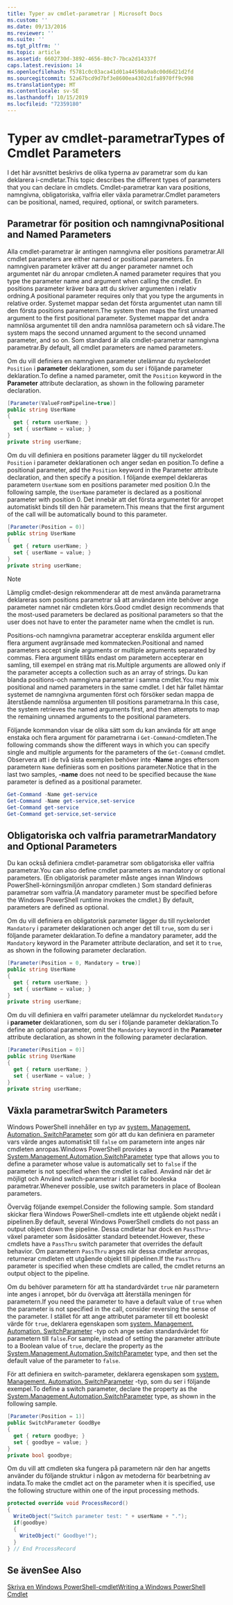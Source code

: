 ```yaml
---
title: Typer av cmdlet-parametrar | Microsoft Docs
ms.custom: ''
ms.date: 09/13/2016
ms.reviewer: ''
ms.suite: ''
ms.tgt_pltfrm: ''
ms.topic: article
ms.assetid: 6602730d-3892-4656-80c7-7bca2d14337f
caps.latest.revision: 14
ms.openlocfilehash: f5781c0c03aca41d01a44598a9a8c00d6d21d2fd
ms.sourcegitcommit: 52a67bcd9d7bf3e8600ea4302d1fa8970ff9c998
ms.translationtype: MT
ms.contentlocale: sv-SE
ms.lasthandoff: 10/15/2019
ms.locfileid: "72359180"
---
```

# <a name="types-of-cmdlet-parameters"></a><span data-ttu-id="18de5-102">Typer av cmdlet-parametrar</span><span class="sxs-lookup"><span data-stu-id="18de5-102">Types of Cmdlet Parameters</span></span>

<span data-ttu-id="18de5-103">I det här avsnittet beskrivs de olika typerna av parametrar som du kan deklarera i-cmdletar.</span><span class="sxs-lookup"><span data-stu-id="18de5-103">This topic describes the different types of parameters that you can declare in cmdlets.</span></span> <span data-ttu-id="18de5-104">Cmdlet-parametrar kan vara positions, namngivna, obligatoriska, valfria eller växla parametrar.</span><span class="sxs-lookup"><span data-stu-id="18de5-104">Cmdlet parameters can be positional, named, required, optional, or switch parameters.</span></span>

## <a name="positional-and-named-parameters"></a><span data-ttu-id="18de5-105">Parametrar för position och namngivna</span><span class="sxs-lookup"><span data-stu-id="18de5-105">Positional and Named Parameters</span></span>

<span data-ttu-id="18de5-106">Alla cmdlet-parametrar är antingen namngivna eller positions parametrar.</span><span class="sxs-lookup"><span data-stu-id="18de5-106">All cmdlet parameters are either named or positional parameters.</span></span> <span data-ttu-id="18de5-107">En namngiven parameter kräver att du anger parameter namnet och argumentet när du anropar cmdleten.</span><span class="sxs-lookup"><span data-stu-id="18de5-107">A named parameter requires that you type the parameter name and argument when calling the cmdlet.</span></span> <span data-ttu-id="18de5-108">En positions parameter kräver bara att du skriver argumenten i relativ ordning.</span><span class="sxs-lookup"><span data-stu-id="18de5-108">A positional parameter requires only that you type the arguments in relative order.</span></span> <span data-ttu-id="18de5-109">Systemet mappar sedan det första argumentet utan namn till den första positions parametern.</span><span class="sxs-lookup"><span data-stu-id="18de5-109">The system then maps the first unnamed argument to the first positional parameter.</span></span> <span data-ttu-id="18de5-110">Systemet mappar det andra namnlösa argumentet till den andra namnlösa parametern och så vidare.</span><span class="sxs-lookup"><span data-stu-id="18de5-110">The system maps the second unnamed argument to the second unnamed parameter, and so on.</span></span> <span data-ttu-id="18de5-111">Som standard är alla cmdlet-parametrar namngivna parametrar.</span><span class="sxs-lookup"><span data-stu-id="18de5-111">By default, all cmdlet parameters are named parameters.</span></span>

<span data-ttu-id="18de5-112">Om du vill definiera en namngiven parameter utelämnar du nyckelordet `Position` i **parameter** deklarationen, som du ser i följande parameter deklaration.</span><span class="sxs-lookup"><span data-stu-id="18de5-112">To define a named parameter, omit the `Position` keyword in the **Parameter** attribute declaration, as shown in the following parameter declaration.</span></span>

```csharp
[Parameter(ValueFromPipeline=true)]
public string UserName
{
  get { return userName; }
  set { userName = value; }
}
private string userName;
```

<span data-ttu-id="18de5-113">Om du vill definiera en positions parameter lägger du till nyckelordet `Position` i parameter deklarationen och anger sedan en position.</span><span class="sxs-lookup"><span data-stu-id="18de5-113">To define a positional parameter, add the `Position` keyword in the Parameter attribute declaration, and then specify a position.</span></span> <span data-ttu-id="18de5-114">I följande exempel deklareras parametern `UserName` som en positions parameter med position 0.</span><span class="sxs-lookup"><span data-stu-id="18de5-114">In the following sample, the `UserName` parameter is declared as a positional parameter with position 0.</span></span> <span data-ttu-id="18de5-115">Det innebär att det första argumentet för anropet automatiskt binds till den här parametern.</span><span class="sxs-lookup"><span data-stu-id="18de5-115">This means that the first argument of the call will be automatically bound to this parameter.</span></span>

```csharp
[Parameter(Position = 0)]
public string UserName
{
  get { return userName; }
  set { userName = value; }
}
private string userName;
```

> [!NOTE]
> <span data-ttu-id="18de5-116">Lämplig cmdlet-design rekommenderar att de mest använda parametrarna deklareras som positions parametrar så att användaren inte behöver ange parameter namnet när cmdleten körs.</span><span class="sxs-lookup"><span data-stu-id="18de5-116">Good cmdlet design recommends that the most-used parameters be declared as positional parameters so that the user does not have to enter the parameter name when the cmdlet is run.</span></span>

<span data-ttu-id="18de5-117">Positions-och namngivna parametrar accepterar enskilda argument eller flera argument avgränsade med kommatecken.</span><span class="sxs-lookup"><span data-stu-id="18de5-117">Positional and named parameters accept single arguments or multiple arguments separated by commas.</span></span> <span data-ttu-id="18de5-118">Flera argument tillåts endast om parametern accepterar en samling, till exempel en sträng mat ris.</span><span class="sxs-lookup"><span data-stu-id="18de5-118">Multiple arguments are allowed only if the parameter accepts a collection such as an array of strings.</span></span> <span data-ttu-id="18de5-119">Du kan blanda positions-och namngivna parametrar i samma cmdlet.</span><span class="sxs-lookup"><span data-stu-id="18de5-119">You may mix positional and named parameters in the same cmdlet.</span></span> <span data-ttu-id="18de5-120">I det här fallet hämtar systemet de namngivna argumenten först och försöker sedan mappa de återstående namnlösa argumenten till positions parametrarna.</span><span class="sxs-lookup"><span data-stu-id="18de5-120">In this case, the system retrieves the named arguments first, and then attempts to map the remaining unnamed arguments to the positional parameters.</span></span>

<span data-ttu-id="18de5-121">Följande kommandon visar de olika sätt som du kan använda för att ange enstaka och flera argument för parametrarna i `Get-Command`-cmdleten.</span><span class="sxs-lookup"><span data-stu-id="18de5-121">The following commands show the different ways in which you can specify single and multiple arguments for the parameters of the `Get-Command` cmdlet.</span></span> <span data-ttu-id="18de5-122">Observera att i de två sista exemplen behöver inte **-Name** anges eftersom parametern `Name` definieras som en positions parameter.</span><span class="sxs-lookup"><span data-stu-id="18de5-122">Notice that in the last two samples, **-name** does not need to be specified because the `Name` parameter is defined as a positional parameter.</span></span>

```powershell
Get-Command -Name get-service
Get-Command -Name get-service,set-service
Get-Command get-service
Get-Command get-service,set-service
```

## <a name="mandatory-and-optional-parameters"></a><span data-ttu-id="18de5-123">Obligatoriska och valfria parametrar</span><span class="sxs-lookup"><span data-stu-id="18de5-123">Mandatory and Optional Parameters</span></span>

<span data-ttu-id="18de5-124">Du kan också definiera cmdlet-parametrar som obligatoriska eller valfria parametrar.</span><span class="sxs-lookup"><span data-stu-id="18de5-124">You can also define cmdlet parameters as mandatory or optional parameters.</span></span> <span data-ttu-id="18de5-125">(En obligatorisk parameter måste anges innan Windows PowerShell-körningsmiljön anropar cmdleten.)  Som standard definieras parametrar som valfria.</span><span class="sxs-lookup"><span data-stu-id="18de5-125">(A mandatory parameter must be specified before the Windows PowerShell runtime invokes the cmdlet.)  By default, parameters are defined as optional.</span></span>

<span data-ttu-id="18de5-126">Om du vill definiera en obligatorisk parameter lägger du till nyckelordet `Mandatory` i parameter deklarationen och anger det till `true`, som du ser i följande parameter deklaration.</span><span class="sxs-lookup"><span data-stu-id="18de5-126">To define a mandatory parameter, add the `Mandatory` keyword in the Parameter attribute declaration, and set it to `true`, as shown in the following parameter declaration.</span></span>

```csharp
[Parameter(Position = 0, Mandatory = true)]
public string UserName
{
  get { return userName; }
  set { userName = value; }
}
private string userName;
```

<span data-ttu-id="18de5-127">Om du vill definiera en valfri parameter utelämnar du nyckelordet `Mandatory` i **parameter** deklarationen, som du ser i följande parameter deklaration.</span><span class="sxs-lookup"><span data-stu-id="18de5-127">To define an optional parameter, omit the `Mandatory` keyword in the **Parameter** attribute declaration, as shown in the following parameter declaration.</span></span>

```csharp
[Parameter(Position = 0)]
public string UserName
{
  get { return userName; }
  set { userName = value; }
}
private string userName;
```

## <a name="switch-parameters"></a><span data-ttu-id="18de5-128">Växla parametrar</span><span class="sxs-lookup"><span data-stu-id="18de5-128">Switch Parameters</span></span>

<span data-ttu-id="18de5-129">Windows PowerShell innehåller en typ av [system. Management. Automation. SwitchParameter](/dotnet/api/System.Management.Automation.SwitchParameter) som gör att du kan definiera en parameter vars värde anges automatiskt till `false` om parametern inte anges när cmdleten anropas.</span><span class="sxs-lookup"><span data-stu-id="18de5-129">Windows PowerShell provides a [System.Management.Automation.SwitchParameter](/dotnet/api/System.Management.Automation.SwitchParameter) type that allows you to define a parameter whose value is automatically set to `false` if the parameter is not specified when the cmdlet is called.</span></span> <span data-ttu-id="18de5-130">Använd när det är möjligt och Använd switch-parametrar i stället för booleska parametrar.</span><span class="sxs-lookup"><span data-stu-id="18de5-130">Whenever possible, use switch parameters in place of Boolean parameters.</span></span>

<span data-ttu-id="18de5-131">Överväg följande exempel.</span><span class="sxs-lookup"><span data-stu-id="18de5-131">Consider the following sample.</span></span> <span data-ttu-id="18de5-132">Som standard skickar flera Windows PowerShell-cmdlets inte ett utgående objekt nedåt i pipelinen.</span><span class="sxs-lookup"><span data-stu-id="18de5-132">By default, several Windows PowerShell cmdlets do not pass an output object down the pipeline.</span></span> <span data-ttu-id="18de5-133">Dessa cmdletar har dock en `PassThru`-växel parameter som åsidosätter standard beteendet.</span><span class="sxs-lookup"><span data-stu-id="18de5-133">However, these cmdlets have a `PassThru` switch parameter that overrides the default behavior.</span></span> <span data-ttu-id="18de5-134">Om parametern `PassThru` anges när dessa cmdletar anropas, returnerar cmdleten ett utgående objekt till pipelinen.</span><span class="sxs-lookup"><span data-stu-id="18de5-134">If the `PassThru` parameter is specified when these cmdlets are called, the cmdlet returns an output object to the pipeline.</span></span>

<span data-ttu-id="18de5-135">Om du behöver parametern för att ha standardvärdet `true` när parametern inte anges i anropet, bör du överväga att återställa meningen för parametern.</span><span class="sxs-lookup"><span data-stu-id="18de5-135">If you need the parameter to have a default value of `true` when the parameter is not specified in the call, consider reversing the sense of the parameter.</span></span> <span data-ttu-id="18de5-136">I stället för att ange attributet parameter till ett booleskt värde för `true`, deklarera egenskapen som [system. Management. Automation. SwitchParameter](/dotnet/api/System.Management.Automation.SwitchParameter) -typ och ange sedan standardvärdet för parametern till `false`.</span><span class="sxs-lookup"><span data-stu-id="18de5-136">For sample, instead of setting the parameter attribute to a Boolean value of `true`, declare the property as the [System.Management.Automation.SwitchParameter](/dotnet/api/System.Management.Automation.SwitchParameter) type, and then set the default value of the parameter to `false`.</span></span>

<span data-ttu-id="18de5-137">För att definiera en switch-parameter, deklarera egenskapen som [system. Management. Automation. SwitchParameter](/dotnet/api/System.Management.Automation.SwitchParameter) -typ, som du ser i följande exempel.</span><span class="sxs-lookup"><span data-stu-id="18de5-137">To define a switch parameter, declare the property as the [System.Management.Automation.SwitchParameter](/dotnet/api/System.Management.Automation.SwitchParameter) type, as shown in the following sample.</span></span>

```csharp
[Parameter(Position = 1)]
public SwitchParameter GoodBye
{
  get { return goodbye; }
  set { goodbye = value; }
}
private bool goodbye;
```

<span data-ttu-id="18de5-138">Om du vill att cmdleten ska fungera på parametern när den har angetts använder du följande struktur i någon av metoderna för bearbetning av indata.</span><span class="sxs-lookup"><span data-stu-id="18de5-138">To make the cmdlet act on the parameter when it is specified, use the following structure within one of the input processing methods.</span></span>

```csharp
protected override void ProcessRecord()
{
  WriteObject("Switch parameter test: " + userName + ".");
  if(goodbye)
  {
    WriteObject(" Goodbye!");
  }
} // End ProcessRecord
```

## <a name="see-also"></a><span data-ttu-id="18de5-139">Se även</span><span class="sxs-lookup"><span data-stu-id="18de5-139">See Also</span></span>

[<span data-ttu-id="18de5-140">Skriva en Windows PowerShell-cmdlet</span><span class="sxs-lookup"><span data-stu-id="18de5-140">Writing a Windows PowerShell Cmdlet</span></span>](./writing-a-windows-powershell-cmdlet.md)
